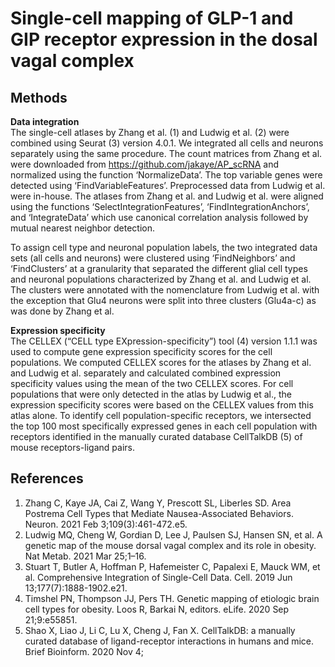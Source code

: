 # Single-cell mapping of GLP-1 and GIP receptor expression in the dosal vagal complex

## Methods

**Data integration**\
The single-cell atlases by Zhang et al. (1) and Ludwig et al. (2) were combined using Seurat (3) version 4.0.1. We integrated all cells and neurons separately using the same procedure. The count matrices from Zhang et al. were downloaded from https://github.com/jakaye/AP_scRNA and normalized using the function ‘NormalizeData’. The top variable genes were detected using ‘FindVariableFeatures’. Preprocessed data from Ludwig et al. were in-house. The atlases from Zhang et al. and Ludwig et al. were aligned using the functions ‘SelectIntegrationFeatures’, ‘FindIntegrationAnchors’, and ‘IntegrateData’ which use canonical correlation analysis followed by mutual nearest neighbor detection.
 
To assign cell type and neuronal population labels, the two integrated data sets (all cells and neurons) were clustered using ‘FindNeighbors’ and ‘FindClusters’ at a granularity that separated the different glial cell types and neuronal populations characterized by Zhang et al. and Ludwig et al. The clusters were annotated with the nomenclature from Ludwig et al. with the exception that Glu4 neurons were split into three clusters (Glu4a-c) as was done by Zhang et al.
 
**Expression specificity**\
The CELLEX (“CELL type EXpression-specificity”) tool (4) version 1.1.1 was used to compute gene expression specificity scores for the cell populations. We computed CELLEX scores for the atlases by Zhang et al. and Ludwig et al. separately and calculated combined expression specificity values using the mean of the two CELLEX scores. For cell populations that were only detected in the atlas by Ludwig et al., the expression specificity scores were based on the CELLEX values from this atlas alone. To identify cell population-specific receptors, we intersected the top 100 most specifically expressed genes in each cell population with receptors identified in the manually curated database CellTalkDB (5) of mouse receptors-ligand pairs.

## References
1. Zhang C, Kaye JA, Cai Z, Wang Y, Prescott SL, Liberles SD. Area Postrema Cell Types that Mediate Nausea-Associated Behaviors. Neuron. 2021 Feb 3;109(3):461-472.e5.
2. Ludwig MQ, Cheng W, Gordian D, Lee J, Paulsen SJ, Hansen SN, et al. A genetic map of the mouse dorsal vagal complex and its role in obesity. Nat Metab. 2021 Mar 25;1–16.
3. Stuart T, Butler A, Hoffman P, Hafemeister C, Papalexi E, Mauck WM, et al. Comprehensive Integration of Single-Cell Data. Cell. 2019 Jun 13;177(7):1888-1902.e21.
4. Timshel PN, Thompson JJ, Pers TH. Genetic mapping of etiologic brain cell types for obesity. Loos R, Barkai N, editors. eLife. 2020 Sep 21;9:e55851.
5. Shao X, Liao J, Li C, Lu X, Cheng J, Fan X. CellTalkDB: a manually curated database of ligand-receptor interactions in humans and mice. Brief Bioinform. 2020 Nov 4;

